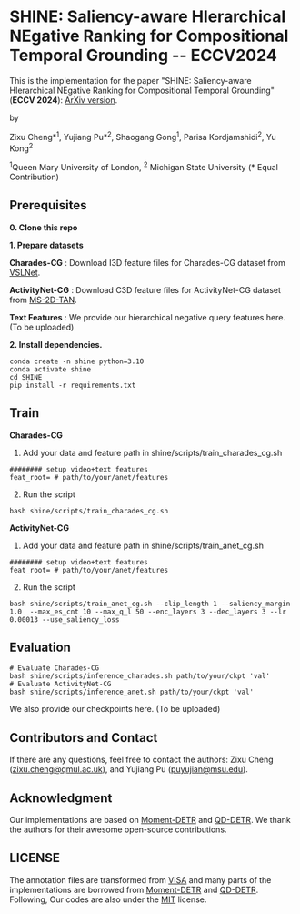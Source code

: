 # SHINE: Saliency-aware HIerarchical NEgative Ranking for Compositional Temporal Grounding -- ECCV2024

This is the implementation for the paper "SHINE: Saliency-aware HIerarchical NEgative Ranking for Compositional Temporal Grounding" (**ECCV 2024**):  [ArXiv version](https://arxiv.org/abs/2407.05118).

by

Zixu Cheng\*<sup>1</sup>, Yujiang Pu\*<sup>2</sup>, Shaogang Gong<sup>1</sup>, Parisa Kordjamshidi<sup>2</sup>, Yu Kong<sup>2</sup>

<sup>1</sup>Queen Mary University of London, <sup>2</sup> Michigan State University (* Equal Contribution)

## Prerequisites

<b>0. Clone this repo</b>

<b>1. Prepare datasets</b>

<b>Charades-CG</b> : Download I3D feature files for Charades-CG dataset from [VSLNet](https://github.com/26hzhang/VSLNet).

<b>ActivityNet-CG</b> : Download C3D feature files for ActivityNet-CG dataset from [MS-2D-TAN](https://github.com/microsoft/VideoX/tree/master/MS-2D-TAN). 

**Text Features** : We provide our hierarchical negative query features here. (To be uploaded)

<b>2. Install dependencies.</b>

```
conda create -n shine python=3.10
conda activate shine
cd SHINE
pip install -r requirements.txt
```

## Train

**Charades-CG**

1. Add your data and feature path in shine/scripts/train_charades_cg.sh

```
######## setup video+text features
feat_root= # path/to/your/anet/features
```

2. Run the script

```
bash shine/scripts/train_charades_cg.sh
```

**ActivityNet-CG**

1. Add your data and feature path in shine/scripts/train_anet_cg.sh

```
######## setup video+text features
feat_root= # path/to/your/anet/features
```

2. Run the script

```
bash shine/scripts/train_anet_cg.sh --clip_length 1 --saliency_margin 1.0  --max_es_cnt 10 --max_q_l 50 --enc_layers 3 --dec_layers 3 --lr 0.00013 --use_saliency_loss
```

## Evaluation

```
# Evaluate Charades-CG
bash shine/scripts/inference_charades.sh path/to/your/ckpt 'val'
# Evaluate ActivityNet-CG
bash shine/scripts/inference_anet.sh path/to/your/ckpt 'val'
```

We also provide our checkpoints here. (To be uploaded)

## Contributors and Contact

If there are any questions, feel free to contact the authors: Zixu Cheng (zixu.cheng@qmul.ac.uk), and Yujiang Pu (puyujian@msu.edu).

## Acknowledgment

Our implementations are based on [Moment-DETR](https://github.com/jayleicn/moment_detr) and [QD-DETR](https://github.com/wjun0830/QD-DETR). We thank the authors for their awesome open-source contributions.

## LICENSE

The annotation files are transformed from [VISA](https://github.com/YYJMJC/Compositional-Temporal-Grounding) and many parts of the implementations are borrowed from [Moment-DETR](https://github.com/jayleicn/moment_detr) and [QD-DETR](https://github.com/wjun0830/QD-DETR). 
Following, Our codes are also under the [MIT](https://opensource.org/licenses/MIT) license.

